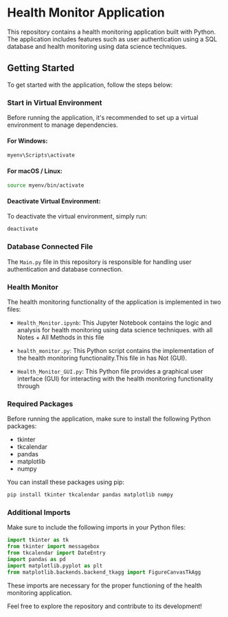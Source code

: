 # Health Monitor Application

This repository contains a health monitoring application built with Python. The application includes features such as user authentication using a SQL database and health monitoring using data science techniques.

## Getting Started

To get started with the application, follow the steps below:

### Start in Virtual Environment

Before running the application, it's recommended to set up a virtual environment to manage dependencies.

#### For Windows:

```bash
myenv\Scripts\activate
```

#### For macOS / Linux:

```bash
source myenv/bin/activate
```

#### Deactivate Virtual Environment:

To deactivate the virtual environment, simply run:

```bash
deactivate
```

### Database Connected File

The `Main.py` file in this repository is responsible for handling user authentication and database connection.

### Health Monitor

The health monitoring functionality of the application is implemented in two files:

- `Health_Monitor.ipynb`: This Jupyter Notebook contains the logic and analysis for health monitoring using data science techniques. with all Notes + All Methods in this file 

- `health_monitor.py`: This Python script contains the implementation of the health monitoring functionality.This file in has Not (GUI).

- `Health_Monitor_GUI.py`: This Python  file provides a graphical user interface (GUI) for interacting with the health monitoring functionality through

### Required Packages

Before running the application, make sure to install the following Python packages:

- tkinter
- tkcalendar
- pandas
- matplotlib
- numpy

You can install these packages using pip:

```bash
pip install tkinter tkcalendar pandas matplotlib numpy
```

### Additional Imports

Make sure to include the following imports in your Python files:

```python
import tkinter as tk
from tkinter import messagebox
from tkcalendar import DateEntry
import pandas as pd
import matplotlib.pyplot as plt
from matplotlib.backends.backend_tkagg import FigureCanvasTkAgg
```

These imports are necessary for the proper functioning of the health monitoring application.

Feel free to explore the repository and contribute to its development!
